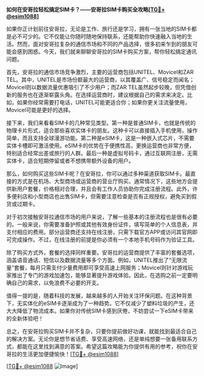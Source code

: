 **如何在安哥拉轻松搞定SIM卡？——安哥拉SIM卡购买全攻略[[TG💪+ @esim1088](https://t.me/s/esim1088)]**

如果你正计划前往安哥拉，无论是工作、旅行还是学习，拥有一张当地的SIM卡都是必不可少的。它不仅能让你随时随地保持联系，还能帮助你快速融入当地的生活。然而，面对安哥拉复杂的通信市场和不同的产品选择，很多初来乍到的朋友可能会感到困惑。今天，我们就来聊聊安哥拉的SIM卡购买方案，帮你轻松搞定通讯问题。

首先，安哥拉的通信市场竞争激烈，主要的运营商包括UNITEL、Movicel和ZAR TEL。其中，UNITEL是市场份额最大的运营商，以其覆盖广、信号稳定而闻名；Movicel则以数据流量优惠吸引了不少用户；而ZAR TEL虽然起步较晚，但凭借创新的服务也在逐渐崭露头角。在选择运营商时，建议根据自己的需求来决定。比如，如果你经常需要打电话，UNITEL可能更适合你；如果你更关注流量使用，Movicel可能是更好的选择。

接下来，我们来看看SIM卡的几种常见类型。第一种是普通SIM卡，也就是传统的物理卡片形式，适合那些喜欢实体卡的朋友。这种卡可以直接插入手机使用，操作简单，而且支持全球漫游功能。第二种是eSIM卡，这是一种嵌入式芯片，不需要实体卡槽即可激活使用。eSIM卡的优势在于便携性高，更换运营商也非常方便，特别适合经常出差或旅行的人群。最后一种是虚拟号码卡，通过互联网注册，无需实体卡，适合短期停留或者不想携带额外设备的用户。

那么，如何购买这些SIM卡呢？在安哥拉，你可以通过多种渠道获取SIM卡。最直接的方式是在机场、大型商场或运营商的营业厅购买。通常情况下，这些地方会提供新用户套餐，价格相对合理，并且会有工作人员协助你完成注册流程。此外，许多便利店和小型商店也出售SIM卡，但需要注意检查是否有正规授权，避免买到假货或过期卡。

对于初次接触安哥拉通信市场的用户来说，了解一些基本的注册流程也是很有必要的。一般来说，你需要准备护照或其他有效身份证件，填写简单的个人信息表，并支付相应的费用。部分运营商还支持在线注册，只需下载官方APP或访问其官网即可完成操作。不过，在线注册的前提是你必须有一个本地手机号码作为验证工具。

除了购买方式外，套餐的选择同样重要。安哥拉的运营商提供了丰富的套餐选项，涵盖语音通话、短信以及数据流量等多个方面。例如，UNITEL推出了“无限流量”套餐，每月只需支付少量费用即可享受高速上网服务；Movicel则针对游戏玩家推出了专门的游戏加速包，能够显著提升游戏体验。因此，在选购之前一定要明确自己的需求，以免浪费不必要的开支。

值得一提的是，随着科技的发展，越来越多的人开始关注环保问题。在这种背景下，无实体化的eSIM卡逐渐成为了一种趋势。它不仅减少了塑料垃圾的产生，还大大降低了物流成本。如果你对传统SIM卡感到厌倦，不妨尝试一下eSIM卡带来的全新体验吧！

总之，在安哥拉购买SIM卡并不复杂，只要你提前做好功课，就能找到最适合自己的解决方案。无论你是想节省话费、享受高速网络，还是单纯想要一张备用联系方式，都能在这里找到满意的答案。希望这篇攻略能为你提供有用的参考，祝你在安哥拉的生活更加便捷愉快！[[TG💪+ @esim1088](https://t.me/s/esim1088)]

[[TG💪+ @esim1088](https://t.me/s/esim1088) ![Image](https://i.postimg.cc/4NQfJmqS/Snipaste-2025-05-13-00-14-12.png)]